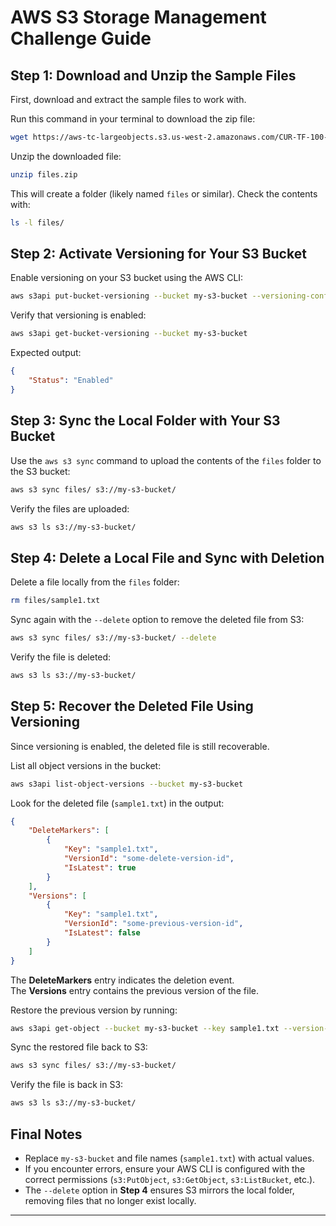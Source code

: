 # AWS S3 Storage Management Challenge Guide

## Step 1: Download and Unzip the Sample Files
First, download and extract the sample files to work with.

Run this command in your terminal to download the zip file:
```bash
wget https://aws-tc-largeobjects.s3.us-west-2.amazonaws.com/CUR-TF-100-RSJAWS-1-23732/183-lab-JAWS-managing-storage/s3/files.zip
```
Unzip the downloaded file:
```bash
unzip files.zip
```
This will create a folder (likely named `files` or similar). Check the contents with:
```bash
ls -l files/
```

## Step 2: Activate Versioning for Your S3 Bucket
Enable versioning on your S3 bucket using the AWS CLI:

```bash
aws s3api put-bucket-versioning --bucket my-s3-bucket --versioning-configuration Status=Enabled
```
Verify that versioning is enabled:
```bash
aws s3api get-bucket-versioning --bucket my-s3-bucket
```
Expected output:
```json
{
    "Status": "Enabled"
}
```

## Step 3: Sync the Local Folder with Your S3 Bucket
Use the `aws s3 sync` command to upload the contents of the `files` folder to the S3 bucket:
```bash
aws s3 sync files/ s3://my-s3-bucket/
```
Verify the files are uploaded:
```bash
aws s3 ls s3://my-s3-bucket/
```

## Step 4: Delete a Local File and Sync with Deletion
Delete a file locally from the `files` folder:
```bash
rm files/sample1.txt
```
Sync again with the `--delete` option to remove the deleted file from S3:
```bash
aws s3 sync files/ s3://my-s3-bucket/ --delete
```
Verify the file is deleted:
```bash
aws s3 ls s3://my-s3-bucket/
```

## Step 5: Recover the Deleted File Using Versioning
Since versioning is enabled, the deleted file is still recoverable.

List all object versions in the bucket:
```bash
aws s3api list-object-versions --bucket my-s3-bucket
```
Look for the deleted file (`sample1.txt`) in the output:
```json
{
    "DeleteMarkers": [
        {
            "Key": "sample1.txt",
            "VersionId": "some-delete-version-id",
            "IsLatest": true
        }
    ],
    "Versions": [
        {
            "Key": "sample1.txt",
            "VersionId": "some-previous-version-id",
            "IsLatest": false
        }
    ]
}
```
The **DeleteMarkers** entry indicates the deletion event.  
The **Versions** entry contains the previous version of the file.

Restore the previous version by running:
```bash
aws s3api get-object --bucket my-s3-bucket --key sample1.txt --version-id some-previous-version-id files/sample1.txt
```
Sync the restored file back to S3:
```bash
aws s3 sync files/ s3://my-s3-bucket/
```
Verify the file is back in S3:
```bash
aws s3 ls s3://my-s3-bucket/
```

## Final Notes
- Replace `my-s3-bucket` and file names (`sample1.txt`) with actual values.
- If you encounter errors, ensure your AWS CLI is configured with the correct permissions (`s3:PutObject`, `s3:GetObject`, `s3:ListBucket`, etc.).
- The `--delete` option in **Step 4** ensures S3 mirrors the local folder, removing files that no longer exist locally.

---
```

